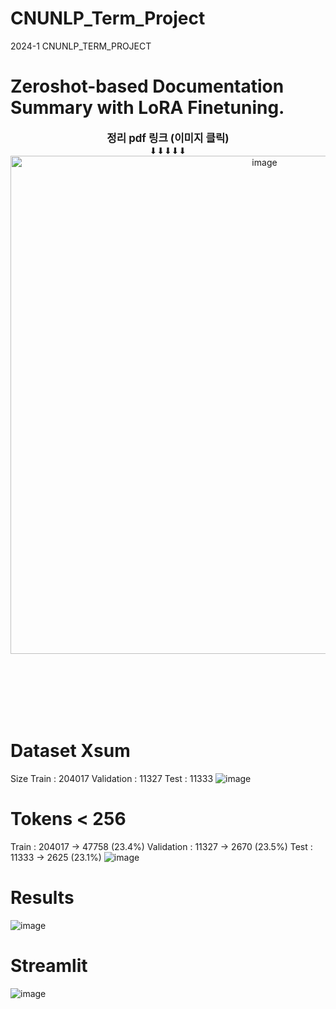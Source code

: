 # CNUNLP_Term_Project
2024-1 CNUNLP_TERM_PROJECT

# Zeroshot-based Documentation Summary with LoRA Finetuning.

<div align="center">
  <strong style="font-size: 1.2em;">정리 pdf 링크 (이미지 클릭)</strong>  
  <br>
  ⬇⬇⬇⬇⬇
</div>

<div align="center">
  <a href="https://drive.google.com/file/d/1Wjclbzj2ZCZjo3iLIuIqbyp2hZV3TTgr/view?usp=sharing">
    <img width="797" alt="image" src="https://github.com/user-attachments/assets/b4cbd7f4-1325-4959-8eb8-f44bab32cc33">
  </a>
</div>

<br><br><br><br><br>

# Dataset Xsum
Size
Train : 204017
Validation : 11327
Test : 11333
![image](https://github.com/JsuccessJ/CNUNLP_Term_Project/assets/132157712/47bf6328-7a83-4932-8a87-5cbb174c0271)

# Tokens < 256
Train : 204017 -> 47758 (23.4%)
Validation : 11327 -> 2670 (23.5%)
Test : 11333 -> 2625 (23.1%)
![image](https://github.com/JsuccessJ/CNUNLP_Term_Project/assets/132157712/d6967c40-0039-46c6-8d76-54d2ffe63063)


# Results
![image](https://github.com/JsuccessJ/CNUNLP_Term_Project/assets/132157712/213a8335-daa7-4275-a308-46dd8579653f)


# Streamlit
![image](https://github.com/JsuccessJ/CNUNLP_Term_Project/assets/132157712/6245bf00-642d-49e8-b683-fc5f395b6874)


